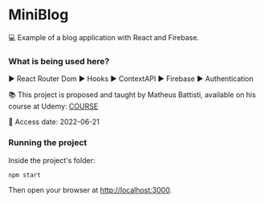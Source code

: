 # MiniBlog

💻 Example of a blog application with React and Firebase.

### What is being used here?
▶ React Router Dom
▶ Hooks
▶ ContextAPI
▶ Firebase
▶ Authentication

📚 This project is proposed and taught by Matheus Battisti, available on his course at Udemy: [COURSE](https://www.udemy.com/course/react-do-zero-a-maestria-c-hooks-router-api-projetos/)

📅 Access date: 2022-06-21

### Running the project

Inside the project's folder:
```
npm start
```
Then open your browser at [http://localhost:3000](http://localhost:3000).
